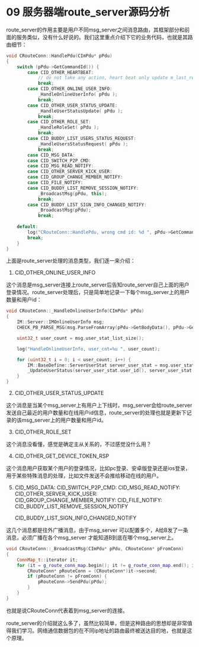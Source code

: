 # 09 服务器端route_server源码分析

route_server的作用主要是用户不同msg_server之间消息路由，其框架部分和前面的服务类似，没有什么好说的。我们这里重点介绍下它的业务代码，也就是其路由细节：

```cpp
void CRouteConn::HandlePdu(CImPdu* pPdu)
{
	switch (pPdu->GetCommandId()) {
        case CID_OTHER_HEARTBEAT:
            // do not take any action, heart beat only update m_last_recv_tick
            break;
        case CID_OTHER_ONLINE_USER_INFO:
            _HandleOnlineUserInfo( pPdu );
            break;
        case CID_OTHER_USER_STATUS_UPDATE:
            _HandleUserStatusUpdate( pPdu );
            break;
        case CID_OTHER_ROLE_SET:
            _HandleRoleSet( pPdu );
            break;
        case CID_BUDDY_LIST_USERS_STATUS_REQUEST:
            _HandleUsersStatusRequest( pPdu );
            break;
        case CID_MSG_DATA:
        case CID_SWITCH_P2P_CMD:
        case CID_MSG_READ_NOTIFY:
        case CID_OTHER_SERVER_KICK_USER:
        case CID_GROUP_CHANGE_MEMBER_NOTIFY:
        case CID_FILE_NOTIFY:
        case CID_BUDDY_LIST_REMOVE_SESSION_NOTIFY:
            _BroadcastMsg(pPdu, this);
            break;
        case CID_BUDDY_LIST_SIGN_INFO_CHANGED_NOTIFY:
            _BroadcastMsg(pPdu);
            break;
        
	default:
		log("CRouteConn::HandlePdu, wrong cmd id: %d ", pPdu->GetCommandId());
		break;
	}
}
```

上面是route_server处理的消息类型，我们逐一来介绍：

1. CID_OTHER_ONLINE_USER_INFO

这个消息是msg_server连接上route_server后告知route_server自己上面的用户登录情况。route_server处理后，只是简单地记录一下每个msg_server上的用户数量和用户id：

```cpp
void CRouteConn::_HandleOnlineUserInfo(CImPdu* pPdu)
{
    IM::Server::IMOnlineUserInfo msg;
    CHECK_PB_PARSE_MSG(msg.ParseFromArray(pPdu->GetBodyData(), pPdu->GetBodyLength()));

	uint32_t user_count = msg.user_stat_list_size();

	log("HandleOnlineUserInfo, user_cnt=%u ", user_count);

	for (uint32_t i = 0; i < user_count; i++) {
        IM::BaseDefine::ServerUserStat server_user_stat = msg.user_stat_list(i);
		_UpdateUserStatus(server_user_stat.user_id(), server_user_stat.status(), server_user_stat.client_type());
	}
}
```



2. CID_OTHER_USER_STATUS_UPDATE

这个消息是当某个msg_server上有用户上下线时，msg_server会给route_server发送自己最近的用户数量和在线用户id信息，route_server的处理也就是更新下记录的该msg_server上的用户数量和用户id。

3. CID_OTHER_ROLE_SET

这个消息没看懂，感觉是确定主从关系的，不过感觉没什么用？

4. CID_OTHER_GET_DEVICE_TOKEN_RSP

这个消息用户获取某个用户的登录情况，比如pc登录、安卓版登录还是ios登录，用于某些特殊消息的处理，比如文件发送不会推给移动在线的用户。

5. CID_MSG_DATA:
   CID_SWITCH_P2P_CMD:
   CID_MSG_READ_NOTIFY:
   CID_OTHER_SERVER_KICK_USER:
   CID_GROUP_CHANGE_MEMBER_NOTIFY:
   CID_FILE_NOTIFY:
   CID_BUDDY_LIST_REMOVE_SESSION_NOTIFY

   CID_BUDDY_LIST_SIGN_INFO_CHANGED_NOTIFY

这几个消息都是往外广播消息，由于msg_server 可以配置多个，A给B发了一条消息，必须广播在各个msg_server 才能知道B到底在哪个msg_server上。

```cpp
void CRouteConn::_BroadcastMsg(CImPdu* pPdu, CRouteConn* pFromConn)
{
	ConnMap_t::iterator it;
	for (it = g_route_conn_map.begin(); it != g_route_conn_map.end(); it++) {
		CRouteConn* pRouteConn = (CRouteConn*)it->second;
		if (pRouteConn != pFromConn) {
			pRouteConn->SendPdu(pPdu);
		}
	}
}
```

也就是说CRouteConn代表着到msg_server的连接。



route_server的介绍就这么多了，虽然比较简单，但是这种路由的思想却是非常值得我们学习。网络通信数据包的在不同ip地址的路由最终被送达目的地，也就是这个原理。